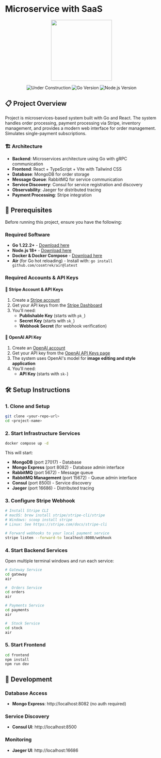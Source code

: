 # Microservice with SaaS

<p align="center">
  <img src="https://github.com/user-attachments/assets/5dc49efe-01bf-43d4-96f3-9a38cb452e4a" width="200"/>
</p>

<p align="center">
  <img src="https://img.shields.io/badge/Status-Under%20Construction-orange?style=for-the-badge&logo=construction" alt="Under Construction"/>
  <img src="https://img.shields.io/badge/Go-1.22.2+-blue?style=for-the-badge&logo=go" alt="Go Version"/>
  <img src="https://img.shields.io/badge/Node.js-18+-green?style=for-the-badge&logo=node.js" alt="Node.js Version"/>
</p>

## 📋 Project Overview

Project is microservices-based system built with Go and React. The system handles order processing, payment processing via Stripe, inventory management, and provides a modern web interface for order management. Simulates single-payment subscriptions.

### 🏗️ Architecture

- **Backend**: Microservices architecture using Go with gRPC communication
- **Frontend**: React + TypeScript + Vite with Tailwind CSS
- **Database**: MongoDB for order storage
- **Message Queue**: RabbitMQ for service communication
- **Service Discovery**: Consul for service registration and discovery
- **Observability**: Jaeger for distributed tracing
- **Payment Processing**: Stripe integration

## 🚀 Prerequisites

Before running this project, ensure you have the following:

### Required Software
- **Go 1.22.2+** - [Download here](https://golang.org/dl/)
- **Node.js 18+** - [Download here](https://nodejs.org/)
- **Docker & Docker Compose** - [Download here](https://docs.docker.com/get-docker/)
- **Air** (for Go hot reloading) - Install with: `go install github.com/cosmtrek/air@latest`

### Required Accounts & API Keys

#### 🔑 Stripe Account & API Keys
1. Create a [Stripe account](https://stripe.com)
2. Get your API keys from the [Stripe Dashboard](https://dashboard.stripe.com/apikeys)
3. You'll need:
   - **Publishable Key** (starts with `pk_`)
   - **Secret Key** (starts with `sk_`)
   - **Webhook Secret** (for webhook verification)

#### 🤖 OpenAI API Key
1. Create an [OpenAI account](https://platform.openai.com/)
2. Get your API key from the [OpenAI API Keys page](https://platform.openai.com/api-keys)
3. The system uses OpenAI's  model for **image editing and style application**
4. You'll need:
   - **API Key** (starts with `sk-`)

## 🛠️ Setup Instructions

### 1. Clone and Setup
```bash
git clone <your-repo-url>
cd <project-name>
```

### 2. Start Infrastructure Services
```bash
docker compose up -d
```

This will start:
- **MongoDB** (port 27017) - Database
- **Mongo Express** (port 8082) - Database admin interface
- **RabbitMQ** (port 5672) - Message queue
- **RabbitMQ Management** (port 15672) - Queue admin interface
- **Consul** (port 8500) - Service discovery
- **Jaeger** (port 16686) - Distributed tracing

### 3. Configure Stripe Webhook
```bash
# Install Stripe CLI
# macOS: brew install stripe/stripe-cli/stripe
# Windows: scoop install stripe
# Linux: See https://stripe.com/docs/stripe-cli

# Forward webhooks to your local payment service
stripe listen --forward-to localhost:8080/webhook
```

### 4. Start Backend Services

Open multiple terminal windows and run each service:

```bash
# Gateway Service
cd gateway
air

#  Orders Service  
cd orders
air

# Payments Service
cd payments
air

#  Stock Service
cd stock
air
```

### 5. Start Frontend
```bash
cd frontend
npm install
npm run dev
```


## 🔧 Development

### Database Access
- **Mongo Express**: http://localhost:8082 (no auth required)

### Service Discovery
- **Consul UI**: http://localhost:8500

### Monitoring
- **Jaeger UI**: http://localhost:16686

